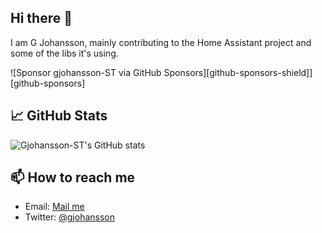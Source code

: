 ## Hi there 👋

I am G Johansson, mainly contributing to the Home Assistant project and some of the libs it's using.

![Sponsor gjohansson-ST via GitHub Sponsors][github-sponsors-shield]][github-sponsors]

## 📈 GitHub Stats

![Gjohansson-ST's GitHub stats](https://github-readme-stats.vercel.app/api?username=gjohansson-ST&show_icons=true&theme=radical)

## 📫 How to reach me

- Email: [Mail me](mailto:goran.johansson@shiftit.sem)
- Twitter: [@gjohansson](https://twitter.com/gjohansson)

<!--
**gjohansson-ST/gjohansson-ST** is a ✨ _special_ ✨ repository because its `README.md` (this file) appears on your GitHub profile.

Here are some ideas to get you started:

- 🔭 I’m currently working on ...
- 🌱 I’m currently learning ...
- 👯 I’m looking to collaborate on ...
- 🤔 I’m looking for help with ...
- 💬 Ask me about ...
- 📫 How to reach me: ...
- 😄 Pronouns: ...
- ⚡ Fun fact: ...
-->
